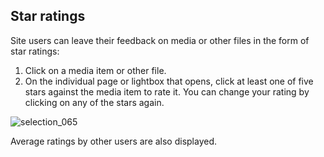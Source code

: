 ##  Star ratings

Site users can leave their feedback on media or other files in the form of star ratings:

1. Click on a media item or other file.
2. On the individual page or lightbox that opens, click at least one of five stars against the media item to rate it. You can change your rating by clicking on any of the stars again.

![selection_065](https://cloud.githubusercontent.com/assets/1140051/7629012/daa6e6d4-fa46-11e4-9003-e65d777ea810.png)

Average ratings by other users are also displayed.

